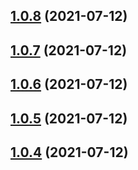 ## [1.0.8](https://github.com/Telesero/freeswitch/compare/telesero_fs_bundle-1.0.7...telesero_fs_bundle-1.0.8) (2021-07-12)



## [1.0.7](https://github.com/Telesero/freeswitch/compare/telesero_fs_bundle-1.0.6...telesero_fs_bundle-1.0.7) (2021-07-12)



## [1.0.6](https://github.com/Telesero/freeswitch/compare/telesero_fs_bundle-1.0.5...telesero_fs_bundle-1.0.6) (2021-07-12)



## [1.0.5](https://github.com/Telesero/freeswitch/compare/telesero_fs_bundle-1.0.4...telesero_fs_bundle-1.0.5) (2021-07-12)



## [1.0.4](https://github.com/Telesero/freeswitch/compare/telesero_fs_bundle-1.0.3...telesero_fs_bundle-1.0.4) (2021-07-12)



